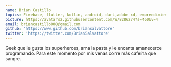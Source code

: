 ```yaml
---
name: Brian Castillo
topics: Firebase, flutter, kotlin, android, dart,adobe xd, emprendimiento para programadores, lo que callan los CTOs, Como no mandar a la mierda a tu CEO ,Como no cargarla en el amor, Como Quebrar tu empresa
picture: https://avatars2.githubusercontent.com/u/8286274?s=460&v=4
email: briancastillo008@gmail.com
github: 'https://www.github.com/briansalvattore'
twitter: 'https://twitter.com/BrianSalvattore'
---
```


Geek que le gusta los superheroes, ama la pasta y le encanta amanecerce programando. 
Para este momento por mis venas corre más cafeína que sangre.
